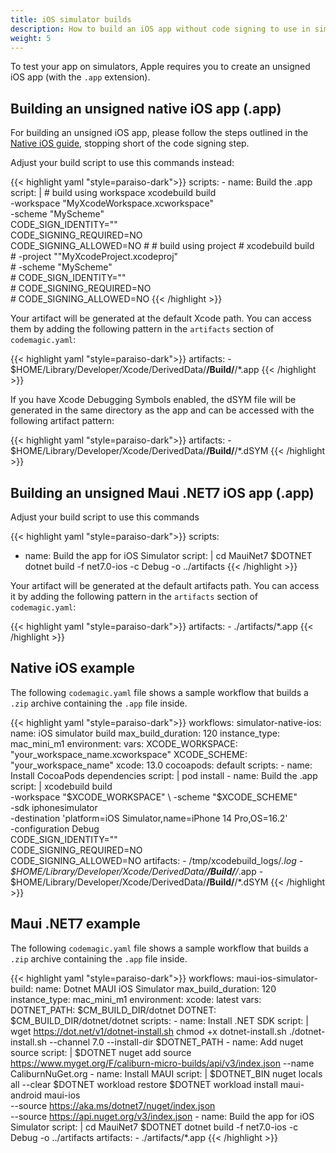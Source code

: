 ```yaml
---
title: iOS simulator builds
description: How to build an iOS app without code signing to use in simulator
weight: 5
---
```


To test your app on simulators, Apple requires you to create an unsigned iOS app (with the `.app` extension).

## Building an unsigned native iOS app (.app)

For building an unsigned iOS app, please follow the steps outlined in the [Native iOS guide](/yaml-quick-start/building-a-native-ios-app), stopping short of the code signing step.

Adjust your build script to use this commands instead:

{{< highlight yaml "style=paraiso-dark">}}
  scripts:
    - name: Build the .app
      script: | 
        # build using workspace
        xcodebuild build \
          -workspace "MyXcodeWorkspace.xcworkspace" \
          -scheme "MyScheme" \
          CODE_SIGN_IDENTITY="" \
          CODE_SIGNING_REQUIRED=NO \
          CODE_SIGNING_ALLOWED=NO
        #
        # build using project
        # xcodebuild build \
        #    -project ""MyXcodeProject.xcodeproj" \
        #    -scheme "MyScheme" \
        #    CODE_SIGN_IDENTITY="" \
        #    CODE_SIGNING_REQUIRED=NO \
        #    CODE_SIGNING_ALLOWED=NO
{{< /highlight >}}

Your artifact will be generated at the default Xcode path. You can access them by adding the following pattern in the `artifacts` section of `codemagic.yaml`:

{{< highlight yaml "style=paraiso-dark">}}
  artifacts:
    - $HOME/Library/Developer/Xcode/DerivedData/**/Build/**/*.app
{{< /highlight >}}

If you have Xcode Debugging Symbols enabled, the dSYM file will be generated in the same directory as the app and can be accessed with the following artifact pattern:

{{< highlight yaml "style=paraiso-dark">}}
  artifacts:
    - $HOME/Library/Developer/Xcode/DerivedData/**/Build/**/*.dSYM
{{< /highlight >}}

## Building an unsigned Maui .NET7 iOS app (.app)
Adjust your build script to use this commands

{{< highlight yaml "style=paraiso-dark">}}
scripts:
  - name: Build the app for iOS Simulator
    script: |
      cd MauiNet7
      $DOTNET dotnet build -f net7.0-ios -c Debug  -o ../artifacts
{{< /highlight >}}

Your artifact will be generated at the default artifacts path. You can access it by adding the following pattern in the `artifacts` section of `codemagic.yaml`:

{{< highlight yaml "style=paraiso-dark">}}
  artifacts:
    - ./artifacts/*.app
{{< /highlight >}}

## Native iOS example
The following `codemagic.yaml` file shows a sample workflow that builds a `.zip` archive containing the `.app` file inside.

{{< highlight yaml "style=paraiso-dark">}}
workflows:
  simulator-native-ios:
    name: iOS simulator build
    max_build_duration: 120
    instance_type: mac_mini_m1
    environment:
      vars:
        XCODE_WORKSPACE: "your_workspace_name.xcworkspace"
        XCODE_SCHEME: "your_workspace_name"
      xcode: 13.0
      cocoapods: default
    scripts:
      - name: Install CocoaPods dependencies
        script: | 
          pod install
      - name: Build the .app
        script: | 
          xcodebuild build \
            -workspace "$XCODE_WORKSPACE" \
            -scheme "$XCODE_SCHEME" \
            -sdk iphonesimulator \
            -destination 'platform=iOS Simulator,name=iPhone 14 Pro,OS=16.2' \
            -configuration Debug \
            CODE_SIGN_IDENTITY="" \
            CODE_SIGNING_REQUIRED=NO \
            CODE_SIGNING_ALLOWED=NO 
    artifacts:
      - /tmp/xcodebuild_logs/*.log
      - $HOME/Library/Developer/Xcode/DerivedData/**/Build/**/*.app
      - $HOME/Library/Developer/Xcode/DerivedData/**/Build/**/*.dSYM
{{< /highlight >}}

## Maui .NET7 example
The following `codemagic.yaml` file shows a sample workflow that builds a `.zip` archive containing the `.app` file inside.

{{< highlight yaml "style=paraiso-dark">}}
workflows:
  maui-ios-simulator-build:
    name: Dotnet MAUI iOS Simulator
    max_build_duration: 120
    instance_type: mac_mini_m1
    environment:
      xcode: latest
      vars:
        DOTNET_PATH: $CM_BUILD_DIR/dotnet
        DOTNET: $CM_BUILD_DIR/dotnet/dotnet
    scripts:
      - name: Install .NET SDK
        script: | 
          wget https://dot.net/v1/dotnet-install.sh
          chmod +x dotnet-install.sh
          ./dotnet-install.sh --channel 7.0 --install-dir $DOTNET_PATH
      - name: Add nuget source
        script: |
          $DOTNET nuget add source https://www.myget.org/F/caliburn-micro-builds/api/v3/index.json --name CaliburnNuGet.org
      - name: Install MAUI
        script: |
          $DOTNET_BIN nuget locals all --clear
          $DOTNET workload restore
          $DOTNET workload install maui-android maui-ios \
          --source https://aka.ms/dotnet7/nuget/index.json \
          --source https://api.nuget.org/v3/index.json
      - name: Build the app for iOS Simulator
        script: |
          cd MauiNet7
          $DOTNET dotnet build -f net7.0-ios -c Debug  -o ../artifacts
    artifacts:
    - ./artifacts/*.app
{{< /highlight >}}
